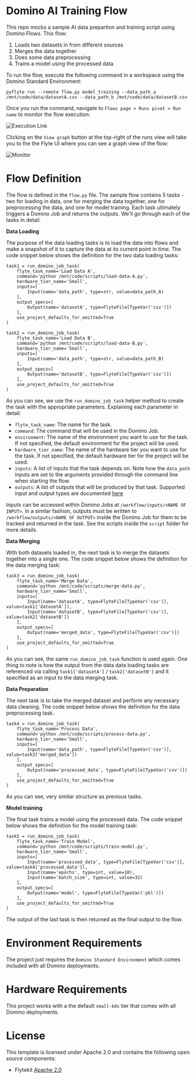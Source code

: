 # Domino AI Training Flow

This repo mocks a sample AI data prepartion and training script using Domino Flows. This flow:

1. Loads two datasets in from different sources
2. Merges the data together
3. Does some data preprocessing
4. Trains a model using the processed data

To run the flow, execute the following command in a workspace using the Domino Standard Environment: 

```
pyflyte run --remote flow.py model_training --data_path_a /mnt/code/data/datasetA.csv --data_path_b /mnt/code/data/datasetB.csv
```

Once you run the command, navigate to `Flows page > Runs pivot > Run name` to monitor the flow execution:

![Execution Link](https://github.com/ddl-jwu/domino-ai-flows/blob/00f667768b18e28985aeda8721ca8e1b8c92a9c4/screenshots/run.png?raw=true)

Clicking on the `View graph` button at the top-right of the runs view will take you to the the Flyte UI where you can see a graph view of the flow:

![Monitor](https://github.com/ddl-jwu/domino-ai-flows/blob/00f667768b18e28985aeda8721ca8e1b8c92a9c4/screenshots/graph.png?raw=true)

# Flow Definition

The flow is defined in the `flow.py` file. The sample flow contains 5 tasks - two for loading in data, one for merging the data together, one for preprocessing the data, and one for model training. Each task ultimately triggers a Domino Job and returns the outputs. We'll go through each of the tasks in detail.

**Data Loading**

The purpose of the data loading tasks is to load the data into flows and make a snapshot of it to capture the data at its current point in time. The code snippet below shows the definition for the two data loading tasks:

```
task1 = run_domino_job_task(
    flyte_task_name='Load Data A',
    command='python /mnt/code/scripts/load-data-A.py',
    hardware_tier_name='Small',
    inputs=[
        Input(name='data_path', type=str, value=data_path_A)
    ],
    output_specs=[
        Output(name='datasetA', type=FlyteFile[TypeVar('csv')])
    ],
    use_project_defaults_for_omitted=True
)

task2 = run_domino_job_task(
    flyte_task_name='Load Data B',
    command='python /mnt/code/scripts/load-data-B.py',
    hardware_tier_name='Small',
    inputs=[
        Input(name='data_path', type=str, value=data_path_B)
    ],
    output_specs=[
        Output(name='datasetB', type=FlyteFile[TypeVar('csv')])
    ],
    use_project_defaults_for_omitted=True
)
```

As you can see, we use the `run_domino_job_task` helper method to create the task with the appropriate parameters. Explaining each parameter in detail:

- `flyte_task_name`: The name for the task.
- `command`: The command that will be used in the Domino Job.
- `environment`: The name of the environment you want to use for the task. If not specified, the default environment for the project will be used. 
- `hardware_tier_name`: The name of the hardware tier you want to use for the task. If not specified, the default hardware tier for the project will be used.
- `inputs`: A list of inputs that the task depends on. Note how the `data_path` inputs are set to the arguments provided through the command line when starting the flow.
- `outputs`: A list of outputs that will be produced by that task. Supported input and output types are documented [here](https://docs.flyte.org/en/latest/user_guide/data_types_and_io/index.html)

Inputs can be accessed within Domino Jobs at `/workflow/inputs/<NAME OF INPUT>`. In a similar fashion, outputs must be written to `/workflow/outputs/<NAME OF OUTPUT>` inside the Domino Job for them to be tracked and returned in the task. See the scripts inside the `script` folder for more details.

**Data Merging**

With both datasets loaded in, the next task is to merge the datasets together into a single one. The code snippet below shows the definition for the data merging task:

```
task3 = run_domino_job_task(
    flyte_task_name='Merge Data',
    command='python /mnt/code/scripts/merge-data.py',
    hardware_tier_name='Small',
    inputs=[
        Input(name='datasetA', type=FlyteFile[TypeVar('csv')], value=task1['datasetA']),
        Input(name='datasetB', type=FlyteFile[TypeVar('csv')], value=task2['datasetB'])
    ],
    output_specs=[
        Output(name='merged_data', type=FlyteFile[TypeVar('csv')])
    ],
    use_project_defaults_for_omitted=True
)
```

As you can see, the same `run_domino_job_task` function is used again. One thing to note is how the output from the data data loading tasks are referenced via calling `task1['datasetA']` / `task2['datasetB']` and it specified as an input to the data merging task.

**Data Preparation**

The next task is to take the merged dataset and perform any necessary data cleaning. The code snippet below shows the definition for the data preprocessing task. 

```
task4 = run_domino_job_task(
    flyte_task_name='Process Data',
    command='python /mnt/code/scripts/process-data.py',
    hardware_tier_name='Small',
    inputs=[
        Input(name='data_path', type=FlyteFile[TypeVar('csv')], value=task3['merged_data'])
    ],
    output_specs=[
        Output(name='processed_data', type=FlyteFile[TypeVar('csv')])
    ],
    use_project_defaults_for_omitted=True
)
```

As you can see, very similar structure as previous tasks.

**Model training**

The final task trains a model using the processed data. The code snippet below shows the definition for the model training task:

```
task5 = run_domino_job_task(
    flyte_task_name='Train Model',
    command='python /mnt/code/scripts/train-model.py',
    hardware_tier_name='Small',
    inputs=[
        Input(name='processed_data', type=FlyteFile[TypeVar('csv')], value=task4['processed_data']),
        Input(name='epochs', type=int, value=10),
        Input(name='batch_size', type=int, value=32)
    ],
    output_specs=[
        Output(name='model', type=FlyteFile[TypeVar('pkl')])
    ],
    use_project_defaults_for_omitted=True
)
```

The output of the last task is then returned as the final output to the flow. 

# Environment Requirements

The project just requires the `Domino Standard Environment` which comes included with all Domino deployments.

# Hardware Requirements

This project works with a the default `small-k8s` tier that comes with all Domino deployments.

# License
This template is licensed under Apache 2.0 and contains the following open source components: 

* Flytekit [Apache 2.0](https://github.com/flyteorg/flytekit/blob/master/LICENSE)
